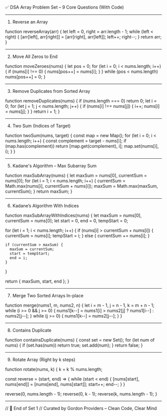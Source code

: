 ✅ DSA Array Problem Set – 9 Core Questions (With Code)


---

1. Reverse an Array

function reverseArray(arr) {
  let left = 0, right = arr.length - 1;
  while (left < right) {
    [arr[left], arr[right]] = [arr[right], arr[left]];
    left++;
    right--;
  }
  return arr;
}


---

2. Move All Zeros to End

function moveZeroes(nums) {
  let pos = 0;
  for (let i = 0; i < nums.length; i++) {
    if (nums[i] !== 0) {
      nums[pos++] = nums[i];
    }
  }
  while (pos < nums.length) nums[pos++] = 0;
}


---

3. Remove Duplicates from Sorted Array

function removeDuplicates(nums) {
  if (nums.length === 0) return 0;
  let i = 0;
  for (let j = 1; j < nums.length; j++) {
    if (nums[i] !== nums[j]) {
      i++;
      nums[i] = nums[j];
    }
  }
  return i + 1;
}


---

4. Two Sum (Indices of Target)

function twoSum(nums, target) {
  const map = new Map();
  for (let i = 0; i < nums.length; i++) {
    const complement = target - nums[i];
    if (map.has(complement)) return [map.get(complement), i];
    map.set(nums[i], i);
  }
}


---

5. Kadane's Algorithm – Max Subarray Sum

function maxSubArray(nums) {
  let maxSum = nums[0], currentSum = nums[0];
  for (let i = 1; i < nums.length; i++) {
    currentSum = Math.max(nums[i], currentSum + nums[i]);
    maxSum = Math.max(maxSum, currentSum);
  }
  return maxSum;
}


---

6. Kadane’s Algorithm With Indices

function maxSubArrayWithIndices(nums) {
  let maxSum = nums[0], currentSum = nums[0];
  let start = 0, end = 0, tempStart = 0;

  for (let i = 1; i < nums.length; i++) {
    if (nums[i] > currentSum + nums[i]) {
      currentSum = nums[i];
      tempStart = i;
    } else {
      currentSum += nums[i];
    }

    if (currentSum > maxSum) {
      maxSum = currentSum;
      start = tempStart;
      end = i;
    }
  }

  return { maxSum, start, end };
}


---

7. Merge Two Sorted Arrays In-place

function merge(nums1, m, nums2, n) {
  let i = m - 1, j = n - 1, k = m + n - 1;
  while (i >= 0 && j >= 0) {
    nums1[k--] = nums1[i] > nums2[j] ? nums1[i--] : nums2[j--];
  }
  while (j >= 0) {
    nums1[k--] = nums2[j--];
  }
}


---

8. Contains Duplicate

function containsDuplicate(nums) {
  const set = new Set();
  for (let num of nums) {
    if (set.has(num)) return true;
    set.add(num);
  }
  return false;
}


---

9. Rotate Array (Right by k steps)

function rotate(nums, k) {
  k = k % nums.length;

  const reverse = (start, end) => {
    while (start < end) {
      [nums[start], nums[end]] = [nums[end], nums[start]];
      start++;
      end--;
    }
  }

  reverse(0, nums.length - 1);
  reverse(0, k - 1);
  reverse(k, nums.length - 1);
}


---

// 🧠 End of Set 1 // Curated by Gordon Providers – Clean Code, Clear Mind

